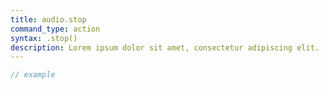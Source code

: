 ```yaml
---
title: audio.stop
command_type: action
syntax: .stop()
description: Lorem ipsum dolor sit amet, consectetur adipiscing elit.
---
```


```javascript
// example
```